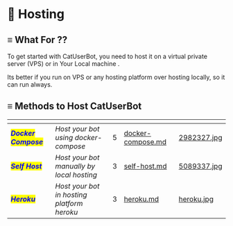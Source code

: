 # 📕 Hosting

## ≡  What For ??

To get started with CatUserBot, you need to host it on a virtual private server (VPS) or in Your Local machine .

Its better if you run on VPS or any hosting platform over hosting locally, so it can run always.

## ≡  Methods to Host CatUserBot

<table data-view="cards"><thead><tr><th></th><th></th><th data-type="rating" data-max="5"></th><th data-hidden data-card-target data-type="content-ref"></th><th data-hidden data-card-cover data-type="files"></th></tr></thead><tbody><tr><td><em><mark style="color:blue;"><strong>Docker Compose</strong></mark></em></td><td><em>Host your bot using docker-compose</em></td><td>5</td><td><a href="docker-compose.md">docker-compose.md</a></td><td><a href="../../.gitbook/assets/2982327.jpg">2982327.jpg</a></td></tr><tr><td><em><mark style="color:blue;"><strong>Self Host</strong></mark></em></td><td><em>Host your bot manually by local hosting</em></td><td>3</td><td><a href="self-host.md">self-host.md</a></td><td><a href="../../.gitbook/assets/5089337.jpg">5089337.jpg</a></td></tr><tr><td><em><mark style="color:blue;"><strong>Heroku</strong></mark></em></td><td><em>Host your bot in hosting platform heroku</em></td><td>3</td><td><a href="heroku.md">heroku.md</a></td><td><a href="../../.gitbook/assets/heroku.jpg">heroku.jpg</a></td></tr></tbody></table>

